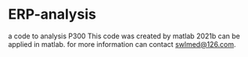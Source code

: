# ERP-analysis
a code to analysis P300
This code was created by matlab 2021b can be applied in matlab. for more information can contact swlmed@126.com.
